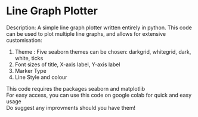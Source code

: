 # Line Graph Plotter  
Description: A simple line graph plotter written entirely in python. This code can be used to plot multiple line graphs, and allows for extensive customisation:  
1. Theme : Five seaborn themes can be chosen: darkgrid, whitegrid, dark, white, ticks  
2. Font sizes of title, X-axis label, Y-axis label 
3. Marker Type
4. Line Style and colour 
  
This code requires the packages seaborn and matplotlib  
For easy access, you can use this code on google colab for quick and easy usage  
Do suggest any improvments should you have them!

